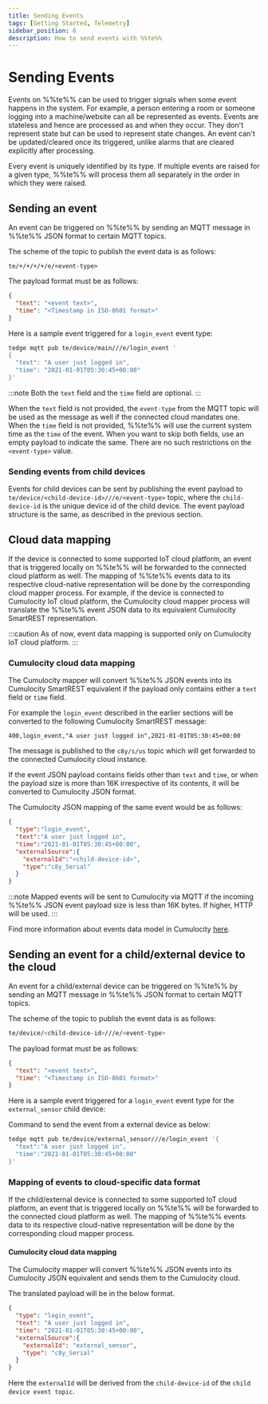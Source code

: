 ```yaml
---
title: Sending Events
tags: [Getting Started, Telemetry]
sidebar_position: 6
description: How to send events with %%te%%
---
```


# Sending Events

Events on %%te%% can be used to trigger signals when some event happens in the system.
For example, a person entering a room or someone logging into a machine/website can all be represented as events.
Events are stateless and hence are processed as and when they occur.
They don't represent state but can be used to represent state changes.
An event can't be updated/cleared once its triggered, unlike alarms that are cleared explicitly after processing.

Every event is uniquely identified by its type.
If multiple events are raised for a given type, %%te%% will process them all separately in the order in which they were raised.

## Sending an event

An event can be triggered on %%te%% by sending an MQTT message in %%te%% JSON format to certain MQTT topics.

The scheme of the topic to publish the event data is as follows:

```text title="Topic"
te/+/+/+/+/e/<event-type>
```

The payload format must be as follows:

```json title="Payload"
{
  "text": "<event text>",
  "time": "<Timestamp in ISO-8601 format>"
}
```

Here is a sample event triggered for a `login_event` event type:

```sh te2mqtt formats=v1
tedge mqtt pub te/device/main///e/login_event '
{
  "text": "A user just logged in",
  "time": "2021-01-01T05:30:45+00:00"
}'
```

:::note
Both the `text` field and the `time` field are optional.
:::

When the `text` field is not provided, the `event-type` from the MQTT topic will be used as the message as well if the connected cloud mandates one.
When the `time` field is not provided, %%te%% will use the current system time as the `time` of the event.
When you want to skip both fields, use an empty payload to indicate the same.
There are no such restrictions on the `<event-type>` value.

### Sending events from child devices

Events for child devices can be sent by publishing the event payload to `te/device/<child-device-id>///e/<event-type>` topic,
where the `child-device-id` is the unique device id of the child device.
The event payload structure is the same, as described in the previous section.

## Cloud data mapping

If the device is connected to some supported IoT cloud platform, an event that is triggered locally on %%te%% will be forwarded to the connected cloud platform as well.
The mapping of %%te%% events data to its respective cloud-native representation will be done by the corresponding cloud mapper process.
For example, if the device is connected to Cumulocity IoT cloud platform, the Cumulocity cloud mapper process will translate the %%te%% event JSON data to its equivalent Cumulocity SmartREST representation.

:::caution
As of now, event data mapping is supported only on Cumulocity IoT cloud platform.
:::

### Cumulocity cloud data mapping

The Cumulocity mapper will convert %%te%% JSON events into its Cumulocity SmartREST equivalent if the payload only contains either a `text` field or `time` field.

For example the `login_event` described in the earlier sections will be converted to the following Cumulocity SmartREST message:

```csv
400,login_event,"A user just logged in",2021-01-01T05:30:45+00:00
```

The message is published to the `c8y/s/us` topic which will get forwarded to the connected Cumulocity cloud instance.

If the event JSON payload contains fields other than `text` and `time`, or when the payload size is more than 16K irrespective of its contents, it will be converted to Cumulocity JSON format.

The Cumulocity JSON mapping of the same event would be as follows:

```json
{
  "type":"login_event",
  "text":"A user just logged in",
  "time":"2021-01-01T05:30:45+00:00",
  "externalSource":{
    "externalId":"<child-device-id>",
    "type":"c8y_Serial"
  }
}
```

:::note
Mapped events will be sent to Cumulocity via MQTT if the incoming %%te%% JSON event payload size is less than 16K bytes. If higher, HTTP will be used.
:::

Find more information about events data model in Cumulocity [here](https://cumulocity.com/guides/concepts/domain-model/#events).

## Sending an event for a child/external device to the cloud

An event for a child/external device can be triggered on %%te%% by sending an MQTT message in %%te%% JSON format to certain MQTT topics.

The scheme of the topic to publish the event data is as follows:

```sh title="Topic"
te/device/<child-device-id>///e/<event-type>
```

The payload format must be as follows:

```json title="Payload"
{
  "text": "<event text>",
  "time": "<Timestamp in ISO-8601 format>"
}
```

Here is a sample event triggered for a `login_event` event type for the `external_sensor` child device:

Command to send the event from a external device as below:

```sh te2mqtt formats=v1
tedge mqtt pub te/device/external_sensor///e/login_event '{
  "text":"A user just logged in",
  "time":"2021-01-01T05:30:45+00:00"
}'
```

### Mapping of events to cloud-specific data format

If the child/external device is connected to some supported IoT cloud platform, an event that is triggered locally on %%te%% will be forwarded to the connected cloud platform as well.
The mapping of %%te%% events data to its respective cloud-native representation will be done by the corresponding cloud mapper process.

#### Cumulocity cloud data mapping

The Cumulocity mapper will convert %%te%% JSON events into its Cumulocity JSON equivalent and sends them to the Cumulocity cloud.

The translated payload will be in the below format.

```json
{
  "type": "login_event",
  "text": "A user just logged in",
  "time": "2021-01-01T05:30:45+00:00",
  "externalSource":{
    "externalId": "external_sensor",
    "type": "c8y_Serial"
  }
}
```
Here the `externalId` will be derived from the `child-device-id` of the `child device event topic`.
